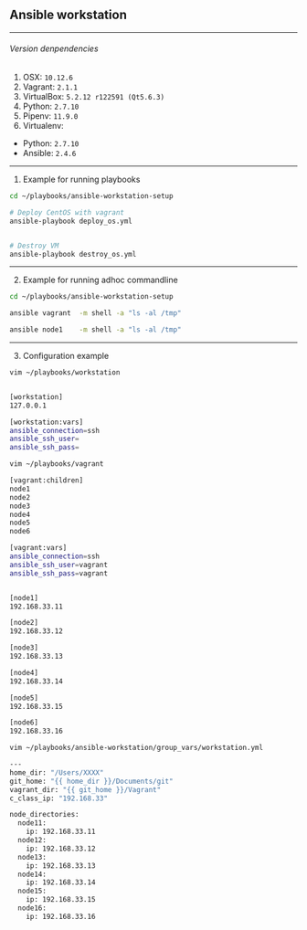 ## Ansible workstation

- - - -  
###### Version denpendencies  
1. OSX: `10.12.6`  
2. Vagrant: `2.1.1`  
3. VirtualBox: `5.2.12 r122591 (Qt5.6.3)`  
4. Python: `2.7.10`  
5. Pipenv: `11.9.0`  
6. Virtualenv:  
  - Python: `2.7.10`  
  - Ansible: `2.4.6`  
  

- - - -  
1. Example for running playbooks  
```bash
cd ~/playbooks/ansible-workstation-setup

# Deploy CentOS with vagrant
ansible-playbook deploy_os.yml


# Destroy VM
ansible-playbook destroy_os.yml
```


- - - -  
2. Example for running adhoc commandline  
```bash
cd ~/playbooks/ansible-workstation-setup

ansible vagrant  -m shell -a "ls -al /tmp"

ansible node1    -m shell -a "ls -al /tmp"
```


- - - -  
3. Configuration example  
```bash
vim ~/playbooks/workstation


[workstation]
127.0.0.1

[workstation:vars]
ansible_connection=ssh
ansible_ssh_user=
ansible_ssh_pass=
```


```bash
vim ~/playbooks/vagrant

[vagrant:children]
node1
node2
node3
node4
node5
node6

[vagrant:vars]
ansible_connection=ssh
ansible_ssh_user=vagrant
ansible_ssh_pass=vagrant


[node1]
192.168.33.11

[node2]
192.168.33.12

[node3]
192.168.33.13

[node4]
192.168.33.14

[node5]
192.168.33.15

[node6]
192.168.33.16
```


```bash
vim ~/playbooks/ansible-workstation/group_vars/workstation.yml

---
home_dir: "/Users/XXXX"
git_home: "{{ home_dir }}/Documents/git"
vagrant_dir: "{{ git_home }}/Vagrant"
c_class_ip: "192.168.33"

node_directories:
  node11:
    ip: 192.168.33.11
  node12:
    ip: 192.168.33.12
  node13:
    ip: 192.168.33.13
  node14:
    ip: 192.168.33.14
  node15:
    ip: 192.168.33.15
  node16:
    ip: 192.168.33.16
```

